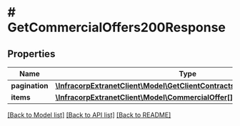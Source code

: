 # # GetCommercialOffers200Response

## Properties

Name | Type | Description | Notes
------------ | ------------- | ------------- | -------------
**pagination** | [**\InfracorpExtranetClient\Model\GetClientContracts200ResponsePagination**](GetClientContracts200ResponsePagination.md) |  | [optional]
**items** | [**\InfracorpExtranetClient\Model\CommercialOffer[]**](CommercialOffer.md) |  | [optional]

[[Back to Model list]](../../README.md#models) [[Back to API list]](../../README.md#endpoints) [[Back to README]](../../README.md)
